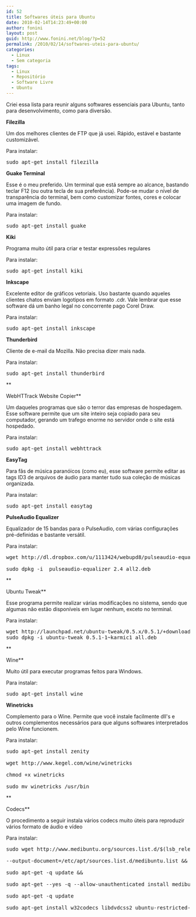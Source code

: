```yaml
---
id: 52
title: Softwares úteis para Ubuntu
date: 2010-02-14T14:23:49+00:00
author: fonini
layout: post
guid: http://www.fonini.net/blog/?p=52
permalink: /2010/02/14/softwares-uteis-para-ubuntu/
categories:
  - Linux
  - Sem categoria
tags:
  - Linux
  - Repositório
  - Software Livre
  - Ubuntu
---
```

Criei essa lista para reunir alguns softwares essenciais para Ubuntu, tanto para desenvolvimento, como para diversão.

**Filezilla**
  
Um dos melhores clientes de FTP que já usei. Rápido, estável e bastante customizável.
  
Para instalar:

<pre id="terminal" user="fonini" computer="valhalla">sudo apt-get install filezilla</pre>

**Guake Terminal**
  
Esse é o meu preferido. Um terminal que está sempre ao alcance, bastando teclar F12 (ou outra tecla de sua preferência). Pode-se mudar o nível de transparência do terminal, bem como customizar fontes, cores e colocar uma imagem de fundo.
  
Para instalar:

<pre id="terminal" user="fonini" computer="valhalla">sudo apt-get install guake</pre>

**Kiki**
  
Programa muito útil para criar e testar expressões regulares
  
Para instalar:

<pre id="terminal" user="fonini" computer="valhalla">sudo apt-get install kiki</pre>

**Inkscape**
  
Excelente editor de gráficos vetoriais. Uso bastante quando aqueles clientes chatos enviam logotipos em formato .cdr. Vale lembrar que esse software dá um banho legal no concorrente pago Corel Draw.
  
Para instalar:

<pre id="terminal" user="fonini" computer="valhalla">sudo apt-get install inkscape</pre>

**Thunderbird**
  
Cliente de e-mail da Mozilla. Não precisa dizer mais nada.
  
Para instalar:

<pre id="terminal" user="fonini" computer="valhalla">sudo apt-get install thunderbird</pre>

**
  
WebHTTrack Website Copier**
  
Um daqueles programas que são o terror das empresas de hospedagem. Esse software permite que um site inteiro seja copiado para seu computador, gerando um trafego enorme no servidor onde o site está hospedado.
  
Para instalar:

<pre id="terminal" user="fonini" computer="valhalla">sudo apt-get install webhttrack<br /></pre>

**EasyTag**
  
Para fãs de música paranóicos (como eu), esse software permite editar as tags ID3 de arquivos de áudio para manter tudo sua coleção de músicas organizada.
  
Para instalar:

<pre id="terminal" user="fonini" computer="valhalla">sudo apt-get install easytag</pre>

**PulseAudio Equalizer**
  
Equalizador de 15 bandas para o PulseAudio, com várias configurações pré-definidas e bastante versátil.
  
Para instalar:

<pre id="terminal" user="fonini" computer="valhalla">wget http://dl.dropbox.com/u/1113424/webupd8/pulseaudio-equalizer_2.4_all2.deb<br />
sudo dpkg -i&nbsp; pulseaudio-equalizer_2.4_all2.deb</pre>

**
  
Ubuntu Tweak**
  
Esse programa permite realizar várias modificações no sistema, sendo que algumas não estão disponíveis em lugar nenhum, exceto no terminal.
  
Para instalar:

<pre id="terminal" user="fonini" computer="valhalla">wget http://launchpad.net/ubuntu-tweak/0.5.x/0.5.1/+download/ubuntu-tweak_0.5.1-1~karmic1_all.deb
sudo dpkg -i ubuntu-tweak_0.5.1-1~karmic1_all.deb</pre>

**
  
Wine**
  
Muito útil para executar programas feitos para Windows.
  
Para instalar:

<pre id="terminal" user="fonini" computer="valhalla">sudo apt-get install wine</pre>

**Winetricks**
  
Complemento para o Wine. Permite que você instale facilmente dll's e outros complementos necessários para que alguns softwares interpretados pelo Wine funcionem.
  
Para instalar:

<pre id="terminal" user="fonini" computer="valhalla">sudo apt-get install zenity<br />
wget http://www.kegel.com/wine/winetricks<br />
chmod +x winetricks<br />
sudo mv winetricks /usr/bin</pre>

**
  
Codecs**
  
O procedimento a seguir instala vários codecs muito úteis para reproduzir vários formato de áudio e vídeo
  
Para instalar:

<pre id="terminal" user="fonini" computer="valhalla">sudo wget http://www.medibuntu.org/sources.list.d/$(lsb_release&nbsp; -cs).list <br />
--output-document=/etc/apt/sources.list.d/medibuntu.list &&<br />
sudo apt-get -q update &&<br />
sudo apt-get --yes -q --allow-unauthenticated install medibuntu-keyring &&<br />
sudo apt-get -q update<br />
sudo apt-get install w32codecs libdvdcss2 ubuntu-restricted-extras</pre>